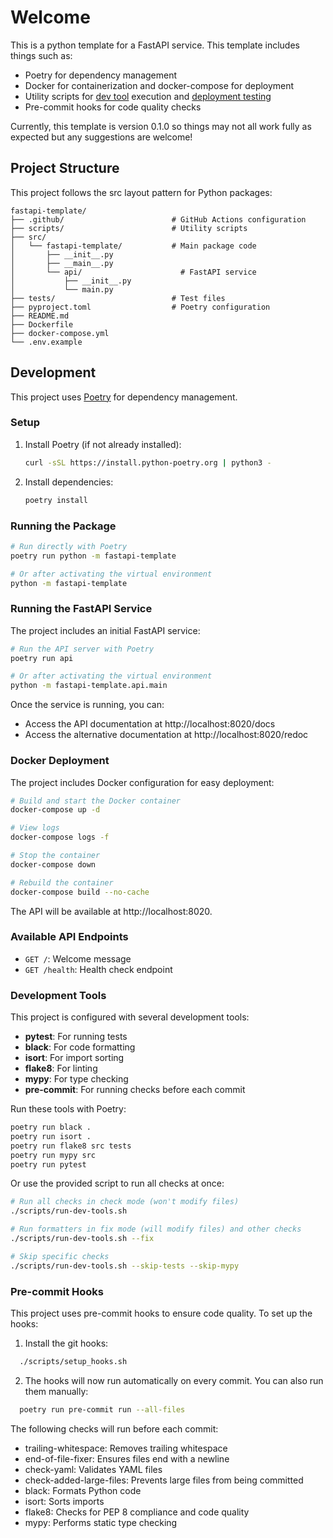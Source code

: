 # Welcome

This is a python template for a FastAPI service. This template includes things such as:
- Poetry for dependency management
- Docker for containerization and docker-compose for deployment
- Utility scripts for [dev tool](#development-tools) execution and [deployment testing](#docker-deployment)
- Pre-commit hooks for code quality checks

Currently, this template is version 0.1.0 so things may not all work fully as expected but any suggestions are welcome!

## Project Structure

This project follows the src layout pattern for Python packages:

```
fastapi-template/
├── .github/                        # GitHub Actions configuration
├── scripts/                        # Utility scripts
├── src/
│   └── fastapi-template/           # Main package code
│       ├── __init__.py
│       ├── __main__.py
│       └── api/                      # FastAPI service
│           ├── __init__.py
│           └── main.py
├── tests/                          # Test files
├── pyproject.toml                  # Poetry configuration
├── README.md
├── Dockerfile
├── docker-compose.yml
└── .env.example
```

## Development

This project uses [Poetry](https://python-poetry.org/) for dependency management.

### Setup

1. Install Poetry (if not already installed):
   ```bash
   curl -sSL https://install.python-poetry.org | python3 -
   ```

2. Install dependencies:
   ```bash
   poetry install
   ```

### Running the Package

```bash
# Run directly with Poetry
poetry run python -m fastapi-template

# Or after activating the virtual environment
python -m fastapi-template
```

### Running the FastAPI Service

The project includes an initial FastAPI service:

```bash
# Run the API server with Poetry
poetry run api

# Or after activating the virtual environment
python -m fastapi-template.api.main
```

Once the service is running, you can:
- Access the API documentation at http://localhost:8020/docs
- Access the alternative documentation at http://localhost:8020/redoc

### Docker Deployment

The project includes Docker configuration for easy deployment:

```bash
# Build and start the Docker container
docker-compose up -d

# View logs
docker-compose logs -f

# Stop the container
docker-compose down

# Rebuild the container
docker-compose build --no-cache
```

The API will be available at http://localhost:8020.

### Available API Endpoints

- `GET /`: Welcome message
- `GET /health`: Health check endpoint

### Development Tools

This project is configured with several development tools:

- **pytest**: For running tests
- **black**: For code formatting
- **isort**: For import sorting
- **flake8**: For linting
- **mypy**: For type checking
- **pre-commit**: For running checks before each commit

Run these tools with Poetry:

```bash
poetry run black .
poetry run isort .
poetry run flake8 src tests
poetry run mypy src
poetry run pytest
```

Or use the provided script to run all checks at once:

```bash
# Run all checks in check mode (won't modify files)
./scripts/run-dev-tools.sh

# Run formatters in fix mode (will modify files) and other checks
./scripts/run-dev-tools.sh --fix

# Skip specific checks
./scripts/run-dev-tools.sh --skip-tests --skip-mypy
```

### Pre-commit Hooks

This project uses pre-commit hooks to ensure code quality. To set up the hooks:

1. Install the git hooks:
```bash
  ./scripts/setup_hooks.sh
```

2. The hooks will now run automatically on every commit. You can also run them manually:
```bash
  poetry run pre-commit run --all-files
```

The following checks will run before each commit:
- trailing-whitespace: Removes trailing whitespace
- end-of-file-fixer: Ensures files end with a newline
- check-yaml: Validates YAML files
- check-added-large-files: Prevents large files from being committed
- black: Formats Python code
- isort: Sorts imports
- flake8: Checks for PEP 8 compliance and code quality
- mypy: Performs static type checking
